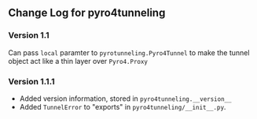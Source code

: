 ## Change Log for pyro4tunneling

### Version 1.1

Can pass `local` paramter to `pyrotunneling.Pyro4Tunnel` to make the tunnel object
act like a thin layer over `Pyro4.Proxy`

### Version 1.1.1

- Added version information, stored in `pyro4tunneling.__version__`
- Added `TunnelError` to "exports" in `pyro4tunneling/__init__.py`.
